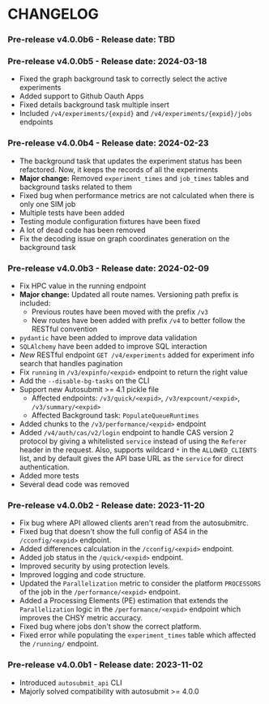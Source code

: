 # CHANGELOG

### Pre-release v4.0.0b6 - Release date: TBD

### Pre-release v4.0.0b5 - Release date: 2024-03-18

* Fixed the graph background task to correctly select the active experiments
* Added support to Github Oauth Apps
* Fixed details background task multiple insert
* Included `/v4/experiments/{expid}` and `/v4/experiments/{expid}/jobs` endpoints

### Pre-release v4.0.0b4 - Release date: 2024-02-23

* The background task that updates the experiment status has been refactored. Now, it keeps the records of all the experiments
* **Major change:** Removed `experiment_times` and `job_times` tables and background tasks related to them
* Fixed bug when performance metrics are not calculated when there is only one SIM job
* Multiple tests have been added
* Testing module configuration fixtures have been fixed
* A lot of dead code has been removed
* Fix the decoding issue on graph coordinates generation on the background task

### Pre-release v4.0.0b3 - Release date: 2024-02-09

* Fix HPC value in the running endpoint
* **Major change:** Updated all route names. Versioning path prefix is included:
    * Previous routes have been moved with the prefix `/v3`
    * New routes have been added with prefix `/v4` to better follow the RESTful convention 
* `pydantic` have been added to improve data validation
* `SQLAlchemy` have been added to improve SQL interaction
* *New* RESTful endpoint `GET /v4/experiments` added for experiment info search that handles pagination
* Fix `running` in `/v3/expinfo/<expid>` endpoint to return the right value
* Add the `--disable-bg-tasks` on the CLI 
* Support new Autosubmit >= 4.1 pickle file
    * Affected endpoints: `/v3/quick/<expid>`, `/v3/expcount/<expid>`, `/v3/summary/<expid>`
    * Affected Background task: `PopulateQueueRuntimes`
* Added chunks to the `/v3/performance/<expid>` endpoint
* Added `/v4/auth/cas/v2/login` endpoint to handle CAS version 2 protocol by giving a whitelisted `service` instead of using the `Referer` header in the request. Also, supports wildcard `*` in the `ALLOWED_CLIENTS` list, and by default gives the API base URL as the `service` for direct authentication.
* Added more tests
* Several dead code was removed

### Pre-release v4.0.0b2 - Release date: 2023-11-20

* Fix bug where API allowed clients aren't read from the autosubmitrc.
* Fixed bug that doesn't show the full config of AS4 in the `/cconfig/<expid>` endpoint.
* Added differences calculation in the `/cconfig/<expid>` endpoint.
* Added job status in the `/quick/<expid>` endpoint.
* Improved security by using protection levels.
* Improved logging and code structure.
* Updated the `Parallelization` metric to consider the platform `PROCESSORS` of the job in the `/performance/<expid>` endpoint.
* Added a Processing Elements (PE) estimation that extends the `Parallelization` logic in the `/performance/<expid>` endpoint which improves the CHSY metric accuracy.
* Fixed bug where jobs don't show the correct platform.
* Fixed error while populating the `experiment_times` table which affected the `/running/` endpoint.


### Pre-release v4.0.0b1 - Release date: 2023-11-02

* Introduced `autosubmit_api` CLI
* Majorly solved compatibility with autosubmit >= 4.0.0